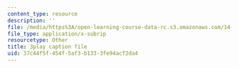 ```yaml
---
content_type: resource
description: ''
file: /media/https%3A/open-learning-course-data-rc.s3.amazonaws.com/14-01-principles-of-microeconomics-fall-2018/37c44f5f454f5af3b1333fe94acf2da4_x0scPosOsoI.srt
file_type: application/x-subrip
resourcetype: Other
title: 3play caption file
uid: 37c44f5f-454f-5af3-b133-3fe94acf2da4
---
```

